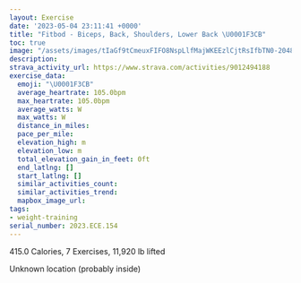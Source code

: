 ```yaml
---
layout: Exercise
date: '2023-05-04 23:11:41 +0000'
title: "Fitbod - Biceps, Back, Shoulders, Lower Back \U0001F3CB️"
toc: true
image: "/assets/images/tIaGf9tCmeuxFIFO8NspLlfMajWKEEzlCjtRsIfbTN0-2048x1152.jpg.jpeg"
description:
strava_activity_url: https://www.strava.com/activities/9012494188
exercise_data:
  emoji: "\U0001F3CB️"
  average_heartrate: 105.0bpm
  max_heartrate: 105.0bpm
  average_watts: W
  max_watts: W
  distance_in_miles:
  pace_per_mile:
  elevation_high: m
  elevation_low: m
  total_elevation_gain_in_feet: 0ft
  end_latlng: []
  start_latlng: []
  similar_activities_count:
  similar_activities_trend:
  mapbox_image_url:
tags:
- weight-training
serial_number: 2023.ECE.154
---
```

415.0 Calories, 7 Exercises, 11,920 lb lifted

Unknown location (probably inside)

